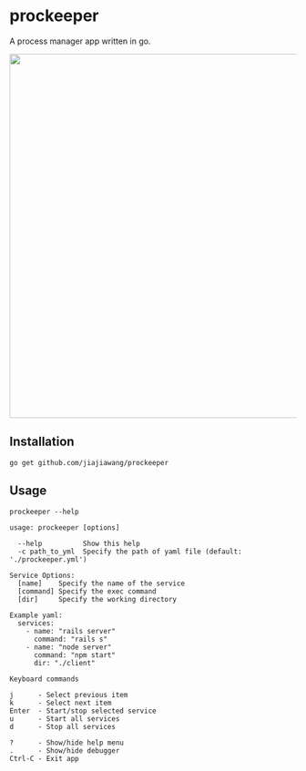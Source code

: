 # prockeeper

A process manager app written in go.

<img src="https://raw.githubusercontent.com/jiajiawang/prockeeper/master/prockeeper-preview.png" width=640>

## Installation

`go get github.com/jiajiawang/prockeeper`

## Usage

`prockeeper --help`

```
usage: prockeeper [options]

  --help          Show this help
  -c path_to_yml  Specify the path of yaml file (default: './prockeeper.yml')

Service Options:
  [name]    Specify the name of the service
  [command] Specify the exec command
  [dir]     Specify the working directory

Example yaml:
  services:
    - name: "rails server"
      command: "rails s"
    - name: "node server"
      command: "npm start"
      dir: "./client"

Keyboard commands

j      - Select previous item
k      - Select next item
Enter  - Start/stop selected service
u      - Start all services
d      - Stop all services

?      - Show/hide help menu
.      - Show/hide debugger
Ctrl-C - Exit app
```
